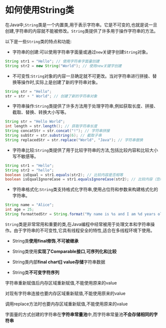 # 如何使用String类

在Java中,`String`类是一个内置类,用于表示字符串。它是不可变的,也就是说一旦创建,字符串的内容就不能被修改。`String`类提供了许多用于操作字符串的方法。

以下是一些`String`类的特点和功能:

- 字符串的创建:可以使用字符串字面量或通过`new`关键字创建`String`对象。

```java
String str1 = "Hello"; // 使用字符串字面量创建
String str2 = new String("World"); // 使用new关键字创建
```

- 不可变性:`String`对象的内容一旦确定就不可更改。当对字符串进行拼接、替换等操作时,实际上是创建了新的字符串对象。

```java
String str = "Hello";
str = str + " World"; // 创建了新的字符串对象
```

- 字符串操作:`String`类提供了许多方法用于处理字符串,例如获取长度、拼接、截取、替换、转换大小写等。

```java
String str = "Hello World";
int length = str.length(); // 获取字符串长度
String concatStr = str.concat("!"); // 字符串拼接
String subStr = str.substring(6); // 截取子串
String replacedStr = str.replace("World", "Java"); // 字符串替换
```

- 字符串比较:`String`类提供了用于比较字符串的方法,包括比较内容和比较大小写不敏感等。

```java
String str1 = "Hello";
String str2 = "hello";
boolean isEqual = str1.equals(str2); // 比较内容是否相等
boolean isEqualIgnoreCase = str1.equalsIgnoreCase(str2); // 比较内容（忽略大小写）是否相等
```

- 字符串格式化:`String`类支持格式化字符串,使用占位符和参数来构建格式化的字符串。

```java
String name = "Alice";
int age = 25;
String formattedStr = String.format("My name is %s and I am %d years old.", name, age);
```

`String`类是非常常用和重要的类,在Java编程中经常被用于处理文本和字符串操作。由于字符串的不可变性,它具有线程安全的特性,适合在多线程环境下使用。

- String类**使用final修饰**,**不可被继承**

- String类使用**实现了Comparable接口**,**可序列化和比较**

- String类内部**final chart[] value存储**字符串数据

- String类**不可变字符序列**

字符串重新赋值后内存区域重新赋值,不能使用原来的value

对现有字符串连接也要内存区域重新赋值,不能使用原来的value

调用replace方法时也要内存区域重新赋值,不能使用原来的value

字面量的方式创建的字符串在**字符串常量池**中,而字符串常量池**不会存储相同的字符串**
